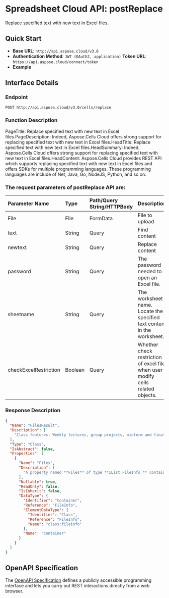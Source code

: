 # **Spreadsheet Cloud API: postReplace**

Replace specified text with new text in Excel files. 


## **Quick Start**

- **Base URL**: `http://api.aspose.cloud/v3.0`
- **Authentication Method**: `JWT (OAuth2, application)`  **Token URL**: `https://api.aspose.cloud/connect/token`
- **Example** 

## **Interface Details**

### **Endpoint** 

```
POST http://api.aspose.cloud/v3.0/cells/replace
```
### **Function Description**
PageTitle: Replace specified text with new text in Excel files.PageDescription: Indeed, Aspose.Cells Cloud offers strong support for replacing specified text with new text in Excel files.HeadTitle:  Replace specified text with new text in Excel files.HeadSummary: Indeed, Aspose.Cells Cloud offers strong support for replacing specified text with new text in Excel files.HeadContent: Aspose.Cells Cloud provides REST API which supports replacing specified text with new text in Excel files and offers SDKs for multiple programming languages. These programming languages are include of Net, Java, Go, NodeJS, Python, and so on.

### The request parameters of **postReplace** API are: 

| Parameter Name | Type | Path/Query String/HTTPBody | Description | 
| :- | :- | :- |:- | 
|File|File|FormData|File to upload|
|text|String|Query|Find content|
|newtext|String|Query|Replace content|
|password|String|Query|The password needed to open an Excel file.|
|sheetname|String|Query|The worksheet name. Locate the specified text content in the worksheet.|
|checkExcelRestriction|Boolean|Query|Whether check restriction of excel file when user modify cells related objects.|

### **Response Description**
```json
{
  "Name": "FilesResult",
  "Description": [
    "Class features: Weekly lectures, group projects, midterm and final exams, and participation in class discussions."
  ],
  "Type": "Class",
  "IsAbstract": false,
  "Properties": [
    {
      "Name": "Files",
      "Description": [
        "A property named **Files** of type **IList FileInfo ** containing a collection of file information objects."
      ],
      "Nullable": true,
      "ReadOnly": false,
      "IsInherit": false,
      "DataType": {
        "Identifier": "Container",
        "Reference": "FileInfo",
        "ElementDataType": {
          "Identifier": "Class",
          "Reference": "FileInfo",
          "Name": "class:fileinfo"
        },
        "Name": "container"
      }
    }
  ]
}
```


## OpenAPI Specification

The [OpenAPI Specification](https://reference.aspose.cloud/cells/#/LightCellsController/PostReplace) defines a publicly accessible programming interface and lets you carry out REST interactions directly from a web browser.

